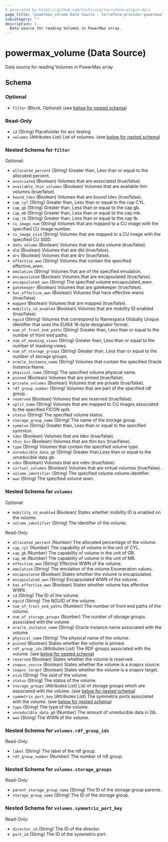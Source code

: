 ```yaml
---
# generated by https://github.com/hashicorp/terraform-plugin-docs
page_title: "powermax_volume Data Source - terraform-provider-powermax"
subcategory: ""
description: |-
  Data source for reading Volumes in PowerMax array.
---
```


# powermax_volume (Data Source)

Data source for reading Volumes in PowerMax array.



<!-- schema generated by tfplugindocs -->
## Schema

### Optional

- `filter` (Block, Optional) (see [below for nested schema](#nestedblock--filter))

### Read-Only

- `id` (String) Placeholder for acc testing
- `volumes` (Attributes List) List of volumes. (see [below for nested schema](#nestedatt--volumes))

<a id="nestedblock--filter"></a>
### Nested Schema for `filter`

Optional:

- `allocated_percent` (String) Greater than, Less than or equal to the allocated percent.
- `associated` (Boolean) Volumes that are associated (true/false).
- `available_thin_volumes` (Boolean) Volumes that are available thin volumes (true/false).
- `bound_tdev` (Boolean) Volumes that are bound tdev (true/false).
- `cap_cyl` (String) Greater than, Less than or equal to the cap CYL.
- `cap_gb` (String) Greater than, Less than or equal to the cap gb.
- `cap_mb` (String) Greater than, Less than or equal to the cap mb.
- `cap_tb` (String) Greater than, Less than or equal to the cap tb.
- `cu_image_num` (String) Volumes that are mapped to a CU image with the specified CU image number.
- `cu_image_ssid` (String) Volumes that are mapped to a CU image with the specified CU SSID.
- `data_volume` (Boolean) Volumes that are data volume (true/false).
- `dld` (Boolean) Volumes that are dld (true/false).
- `drv` (Boolean) Volumes that are drv (true/false).
- `effective_wwn` (String) Volumes that contain the specified effective_wwn.
- `emulation` (String) Volumes that are of the specified emulation.
- `encapsulated` (Boolean) Volumes that are encapsulated (true/false).
- `encapsulated_wwn` (String) The specified volume encapsulated_wwn.
- `gatekeeper` (Boolean) Volumes that are gatekeeper (true/false).
- `has_effective_wwn` (Boolean) Volumes that have effective wwns (true/false)
- `mapped` (Boolean) Volumes that are mapped (true/false).
- `mobility_id_enabled` (Boolean) Volumes that are mobility ID enabled (true/false).
- `nguid` (String) Volumes that correspond to Namespace Globally Unique Identifier that uses the EUI64 16-byte designator format.
- `num_of_front_end_paths` (String) Greater than, Less than or equal to the number of front end paths.
- `num_of_masking_views` (String) Greater than, Less than or equal to the number of masking views.
- `num_of_storage_groups` (String) Greater than, Less than or equal to the number of storage groups.
- `oracle_instance_name` (String) Volumes that contain the specified Oracle Instance Name.
- `physical_name` (String) The specified volume physical name.
- `pinned` (Boolean) Volumes that are pinned (true/false).
- `private_volumes` (Boolean) Volumes that are private (true/false).
- `rdf_group_number` (String) Volumes that are part of the specified rdf group.
- `reserved` (Boolean) Volumes that are reserved (true/false).
- `split_name` (String) Volumes that are mapped to CU images associated to the specified FICON split.
- `status` (String) The specified volume status.
- `storage_group_name` (String) The name of the storage group.
- `symmlun` (String) Greater than, Less than or equal to the specified symmlun.
- `tdev` (Boolean) Volumes that are tdev (true/false).
- `thin_bcv` (Boolean) Volumes that are thin bcv (true/false).
- `type` (String) Volumes that contain the specified volume type.
- `unreducible_data_gb` (String) Greater than,Less than or equal to the unreducible data gb.
- `vdev` (Boolean) Volumes that are vdev (true/false).
- `virtual_volumes` (Boolean) Volumes that are virtual volumes (true/false).
- `volume_identifier` (String) The specified volume volume identifier.
- `wwn` (String) The specified volume wwn.


<a id="nestedatt--volumes"></a>
### Nested Schema for `volumes`

Optional:

- `mobility_id_enabled` (Boolean) States whether mobility ID is enabled on the volume.
- `volume_identifier` (String) The identifier of the volume.

Read-Only:

- `allocated_percent` (Number) The allocated percentage of the volume.
- `cap_cyl` (Number) The capability of volume in the unit of CYL.
- `cap_gb` (Number) The capability of volume in the unit of GB.
- `cap_mb` (Number) The capability of volume in the unit of MB.
- `effective_wwn` (String) Effective WWN of the volume.
- `emulation` (String) The emulation of the volume Enumeration values.
- `encapsulated` (Boolean) States whether the volume is encapsulated.
- `encapsulated_wwn` (String) Encapsulated  WWN of the volume.
- `has_effective_wwn` (Boolean) States whether volume has effective WWN.
- `id` (String) The ID of the volume.
- `nguid` (String) The NGUID of the volume.
- `num_of_front_end_paths` (Number) The number of front end paths of the volume.
- `num_of_storage_groups` (Number) The number of storage groups associated with the volume.
- `oracle_instance_name` (String) Oracle instance name associated with the volume.
- `physical_name` (String) The physical name of the volume.
- `pinned` (Boolean) States whether the volume is pinned.
- `rdf_group_ids` (Attributes List) The RDF groups associated with the volume. (see [below for nested schema](#nestedatt--volumes--rdf_group_ids))
- `reserved` (Boolean) States whether the volume is reserved.
- `snapvx_source` (Boolean) States whether the volume is a snapvx source.
- `snapvx_target` (Boolean) States whether the volume is a snapvx target.
- `ssid` (String) The ssid of the volume.
- `status` (String) The status of the volume.
- `storage_groups` (Attributes List) List of storage groups which are associated with the volume. (see [below for nested schema](#nestedatt--volumes--storage_groups))
- `symmetrix_port_key` (Attributes List) The symmetrix ports associated with the volume. (see [below for nested schema](#nestedatt--volumes--symmetrix_port_key))
- `type` (String) The type of the volume.
- `unreducible_data_gb` (Number) The amount of unreducible data in Gb.
- `wwn` (String) The WWN of the volume.

<a id="nestedatt--volumes--rdf_group_ids"></a>
### Nested Schema for `volumes.rdf_group_ids`

Read-Only:

- `label` (String) The label of the rdf group.
- `rdf_group_number` (Number) The number of rdf group.


<a id="nestedatt--volumes--storage_groups"></a>
### Nested Schema for `volumes.storage_groups`

Read-Only:

- `parent_storage_group_name` (String) The ID of the storage group parents.
- `storage_group_name` (String) The ID of the storage group.


<a id="nestedatt--volumes--symmetrix_port_key"></a>
### Nested Schema for `volumes.symmetrix_port_key`

Read-Only:

- `director_id` (String) The ID of the director.
- `port_id` (String) The ID of the symmetrix port.


